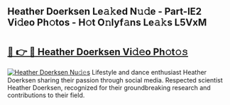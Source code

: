 ## Heather Doerksen Le𝚊𝚔ed N𝚞𝚍e - Part-IE2 Vi𝚍eo Ph𝚘tos - H𝚘t O𝚗lyf𝚊ns Le𝚊𝚔s L5VxM

# <h2><a href="http://hf5cttc.feru.top/?c=Heather+Doerksen">🔗 👉 🔴 Heather Doerksen Vi𝚍𝚎o Ph𝚘t𝚘𝚜</a></h2>

[![Heather Doerksen Nu𝚍𝚎s](https://i.imgur.com/0TWrTi3.gif)](http://hf5cttc.feru.top/?c=Heather+Doerksen)
Lifestyle and dance enthusiast Heather Doerksen sharing their passion through social media. Respected scientist Heather Doerksen, recognized for their groundbreaking research and contributions to their field. 
